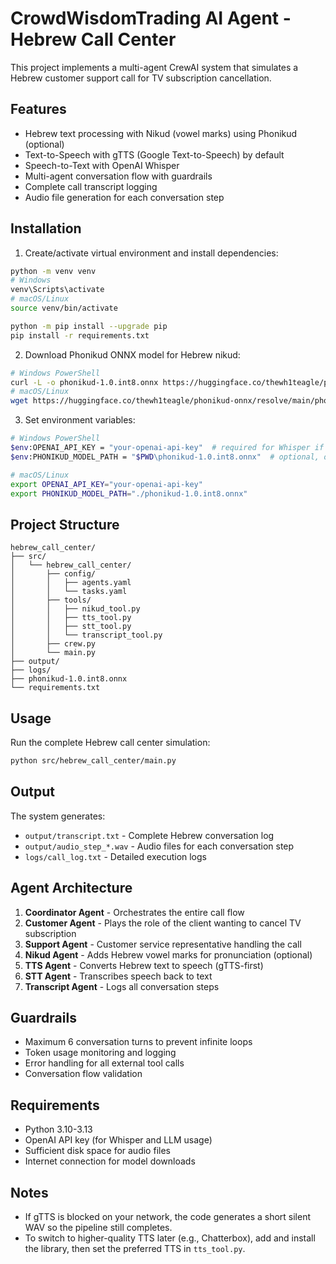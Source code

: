 # CrowdWisdomTrading AI Agent - Hebrew Call Center

This project implements a multi-agent CrewAI system that simulates a Hebrew customer support call for TV subscription cancellation.

## Features

- Hebrew text processing with Nikud (vowel marks) using Phonikud (optional)
- Text-to-Speech with gTTS (Google Text-to-Speech) by default
- Speech-to-Text with OpenAI Whisper
- Multi-agent conversation flow with guardrails
- Complete call transcript logging
- Audio file generation for each conversation step

## Installation

1) Create/activate virtual environment and install dependencies:
```bash
python -m venv venv
# Windows
venv\Scripts\activate
# macOS/Linux
source venv/bin/activate

python -m pip install --upgrade pip
pip install -r requirements.txt
```

2) Download Phonikud ONNX model for Hebrew nikud:
```bash
# Windows PowerShell
curl -L -o phonikud-1.0.int8.onnx https://huggingface.co/thewh1teagle/phonikud-onnx/resolve/main/phonikud-1.0.int8.onnx
# macOS/Linux
wget https://huggingface.co/thewh1teagle/phonikud-onnx/resolve/main/phonikud-1.0.int8.onnx -O phonikud-1.0.int8.onnx
```

3) Set environment variables:
```bash
# Windows PowerShell
$env:OPENAI_API_KEY = "your-openai-api-key"  # required for Whisper if using OpenAI API elsewhere
$env:PHONIKUD_MODEL_PATH = "$PWD\phonikud-1.0.int8.onnx"  # optional, only for nikud

# macOS/Linux
export OPENAI_API_KEY="your-openai-api-key"
export PHONIKUD_MODEL_PATH="./phonikud-1.0.int8.onnx"
```

## Project Structure

```
hebrew_call_center/
├── src/
│   └── hebrew_call_center/
│       ├── config/
│       │   ├── agents.yaml
│       │   └── tasks.yaml
│       ├── tools/
│       │   ├── nikud_tool.py
│       │   ├── tts_tool.py
│       │   ├── stt_tool.py
│       │   └── transcript_tool.py
│       ├── crew.py
│       └── main.py
├── output/
├── logs/
├── phonikud-1.0.int8.onnx
└── requirements.txt
```

## Usage

Run the complete Hebrew call center simulation:

```bash
python src/hebrew_call_center/main.py
```

## Output

The system generates:
- `output/transcript.txt` - Complete Hebrew conversation log
- `output/audio_step_*.wav` - Audio files for each conversation step
- `logs/call_log.txt` - Detailed execution logs

## Agent Architecture

1. **Coordinator Agent** - Orchestrates the entire call flow
2. **Customer Agent** - Plays the role of the client wanting to cancel TV subscription
3. **Support Agent** - Customer service representative handling the call
4. **Nikud Agent** - Adds Hebrew vowel marks for pronunciation (optional)
5. **TTS Agent** - Converts Hebrew text to speech (gTTS-first)
6. **STT Agent** - Transcribes speech back to text
7. **Transcript Agent** - Logs all conversation steps

## Guardrails

- Maximum 6 conversation turns to prevent infinite loops
- Token usage monitoring and logging
- Error handling for all external tool calls
- Conversation flow validation

## Requirements

- Python 3.10-3.13
- OpenAI API key (for Whisper and LLM usage)
- Sufficient disk space for audio files
- Internet connection for model downloads

## Notes
- If gTTS is blocked on your network, the code generates a short silent WAV so the pipeline still completes.
- To switch to higher-quality TTS later (e.g., Chatterbox), add and install the library, then set the preferred TTS in `tts_tool.py`.
